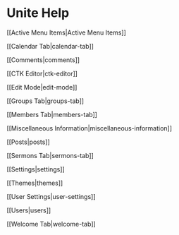 # Unite Help

[[Active Menu Items|Active Menu Items]]

[[Calendar Tab|calendar-tab]]

[[Comments|comments]]

[[CTK Editor|ctk-editor]]

[[Edit Mode|edit-mode]]

[[Groups Tab|groups-tab]]

[[Members Tab|members-tab]]

[[Miscellaneous Information|miscellaneous-information]]

[[Posts|posts]]

[[Sermons Tab|sermons-tab]]

[[Settings|settings]]

[[Themes|themes]]

[[User Settings|user-settings]]

[[Users|users]]

[[Welcome Tab|welcome-tab]]